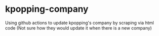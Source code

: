 # kpopping-company
Using github actions to update kpopping's company by scraping via html code (Not sure how they would update it when there is a new company)
